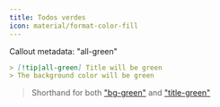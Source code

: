 ```yaml
---
title: Todos verdes
icon: material/format-color-fill
---
```


Callout metadata: "all-green"

```md
> [!tip|all-green] Title will be green
> The background color will be green
```
> Shorthand for both ["bg-green"](../bg-styling/page-7.md)
> and ["title-green"](../title-styling/page-7.md)

